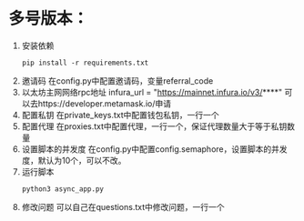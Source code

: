 # 多号版本：
1. 安装依赖
    ``` 
    pip install -r requirements.txt
    ```
2. 邀请码
在config.py中配置邀请码，变量referral_code
3. 以太坊主网网络rpc地址
infura_url = "https://mainnet.infura.io/v3/****"
可以去https://developer.metamask.io/申请
4. 配置私钥
在private_keys.txt中配置钱包私钥，一行一个
5. 配置代理
在proxies.txt中配置代理，一行一个，保证代理数量大于等于私钥数量
6. 设置脚本的并发度
在config.py中配置config.semaphore，设置脚本的并发度，默认为10个，可以不改。
7. 运行脚本
    ``` 
    python3 async_app.py
    ```
8. 修改问题
可以自己在questions.txt中修改问题，一行一个